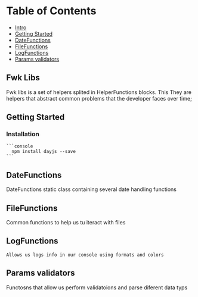 # Table of Contents

- [Intro](#fwk_libs)
- [Getting Started](#getting_started)
- [DateFunctions](#dateFunctions)
- [FileFunctions](#fileFunctions)
- [LogFunctions](#LogFunctions)
- [Params validators](#params_validators)

## Fwk Libs

Fwk libs is a set of helpers splited in HelperFunctions blocks. This
They are helpers that abstract common problems that the developer faces over time;

## Getting Started

### Installation

    ```console
      npm install dayjs --save
    ```

## DateFunctions

DateFunctions static class containing several date handling functions

## FileFunctions

Common functions to help us tu iteract with files

## LogFunctions

    Allows us logs info in our console using formats and colors

## Params validators

Functosns that allow us perform validatoions and parse diferent data typs


